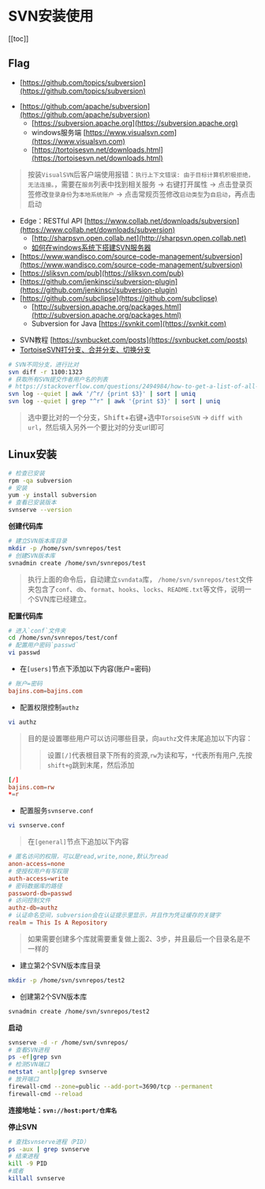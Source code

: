 # SVN安装使用


[[toc]]



## Flag

+ [https://github.com/topics/subversion](https://github.com/topics/subversion)

- [https://github.com/apache/subversion](https://github.com/apache/subversion)
    - [https://subversion.apache.org](https://subversion.apache.org)
    - windows服务端 [https://www.visualsvn.com](https://www.visualsvn.com)
    - [https://tortoisesvn.net/downloads.html](https://tortoisesvn.net/downloads.html)

> 按装`VisualSVN`后客户端使用报错：`执行上下文错误: 由于目标计算机积极拒绝，无法连接。`，需要在`服务`列表中找到相关服务 -> 
> 右键打开属性 -> 点击登录页签修改`登录身份`为`本地系统账户` -> 点击常规页签修改`启动类型`为`自启动`，再点击启动

- Edge：RESTful API [https://www.collab.net/downloads/subversion](https://www.collab.net/downloads/subversion)
    - [http://sharpsvn.open.collab.net](http://sharpsvn.open.collab.net)
    - [如何在windows系统下搭建SVN服务器](https://blog.csdn.net/weixin_52588152/article/details/111659773)
- [https://www.wandisco.com/source-code-management/subversion](https://www.wandisco.com/source-code-management/subversion)
- [https://sliksvn.com/pub](https://sliksvn.com/pub)
- [https://github.com/jenkinsci/subversion-plugin](https://github.com/jenkinsci/subversion-plugin)
- [https://github.com/subclipse](https://github.com/subclipse)
    - [http://subversion.apache.org/packages.html](http://subversion.apache.org/packages.html)
    - Subversion for Java [https://svnkit.com](https://svnkit.com)

* SVN教程 [https://svnbucket.com/posts](https://svnbucket.com/posts)
* [TortoiseSVN打分支、合并分支、切换分支](https://blog.csdn.net/justry_deng/article/details/82259470)


```bash
# SVN不同分支，进行比对
svn diff -r 1100:1323
# 获取所有SVN提交作者用户名的列表
# https://stackoverflow.com/questions/2494984/how-to-get-a-list-of-all-subversion-commit-author-usernames
svn log --quiet | awk '/^r/ {print $3}' | sort | uniq
svn log --quiet | grep "^r" | awk '{print $3}' | sort | uniq
```

> 选中要比对的一个分支，<kbd>Shift</kbd>+右键+选中`TorsoiseSVN` -> `diff with url`，然后填入另外一个要比对的分支url即可




## Linux安装


```bash
# 检查已安装
rpm -qa subversion
# 安装
yum -y install subversion
# 查看已安装版本
svnserve --version
```

**创建代码库**

```bash
# 建立SVN版本库目录
mkdir -p /home/svn/svnrepos/test
# 创建SVN版本库
svnadmin create /home/svn/svnrepos/test
```

> 执行上面的命令后，自动建立`svndata`库，
> `/home/svn/svnrepos/test`文件夹包含了`conf`、`db`、`format`、`hooks`、`locks`、`README.txt`等文件，说明一个SVN库已经建立。


**配置代码库**

```bash
# 进入`conf`文件夹
cd /home/svn/svnrepos/test/conf
# 配置用户密码`passwd`
vi passwd
```

- 在`[users]`节点下添加以下内容(账户=密码)

```conf
# 账户=密码
bajins.com=bajins.com
```

- 配置权限控制`authz`

```bash
vi authz
```

> 目的是设置哪些用户可以访问哪些目录，向`authz`文件末尾追加以下内容：
>> 设置`[/]`代表根目录下所有的资源,`rw`为读和写，`*`代表所有用户,先按`shift+g`跳到末尾，然后添加

```conf
[/]
bajins.com=rw
*=r
```

- 配置服务`svnserve.conf`

```bash
vi svnserve.conf
```

> 在`[general]`节点下追加以下内容

```conf
# 匿名访问的权限，可以是read,write,none,默认为read
anon-access=none
# 使授权用户有写权限
auth-access=write
# 密码数据库的路径
password-db=passwd
# 访问控制文件
authz-db=authz
# 认证命名空间，subversion会在认证提示里显示，并且作为凭证缓存的关键字
realm = This Is A Repository
```

> 如果需要创建多个库就需要重复做上面2、3步，并且最后一个目录名是不一样的

- 建立第2个SVN版本库目录

```bash
mkdir -p /home/svn/svnrepos/test2
```

- 创建第2个SVN版本库

```bash
svnadmin create /home/svn/svnrepos/test2
```

**启动**

```bash
svnserve -d -r /home/svn/svnrepos/
# 查看SVN进程
ps -ef|grep svn
# 检测SVN端口
netstat -antlp|grep svnserve
# 放开端口
firewall-cmd --zone=public --add-port=3690/tcp --permanent
firewall-cmd --reload
```
 
**连接地址：`svn://host:port/仓库名`**


**停止SVN**

```bash
# 查找svnserve进程（PID）
ps -aux | grep svnserve
# 结束进程
kill -9 PID
#或者
killall svnserve
```





